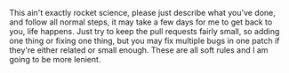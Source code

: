 This ain't exactly rocket science, please just describe what you've done, and follow all normal steps, it may take a few days for me to get back to you, life happens. Just try to keep the pull requests fairly small, so adding one thing or fixing one thing, but you may fix multiple bugs in one patch if they're either related or small enough. These are all soft rules and I am going to be more lenient. 
